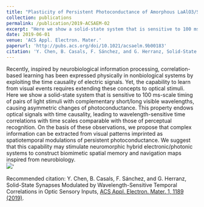```yaml
---
title: "Plasticity of Persistent Photoconductance of Amorphous LaAlO3/SrTiO3 Interfaces under Varying Illumination Conditions"
collection: publications
permalink: /publication/2019-ACSAEM-02
excerpt: "Here we show a solid-state system that is sensitive to 100 ms-scale timing of pairs of light stimuli with complementary short/long visible wavelengths, causing asymmetric changes of photoconductance. We suggest that this capability may stimulate neuromorphic hybrid electronic/photonic systems to construct biomimetic spatial memory and navigation maps inspired from neurobiology.<br/><img src='https://pubs.acs.org/na101/home/literatum/publisher/achs/journals/content/aaembp/2019/aaembp.2019.1.issue-7/acsaelm.9b00183/20190716/images/medium/el-2019-00183q_0005.gif'>'"
date: 2019-06-01
venue: 'ACS Appl. Electron. Mater.'
paperurl: 'http://pubs.acs.org/doi/10.1021/acsaelm.9b00183'
citation: 'Y. Chen, B. Casals, F. Sánchez, and G. Herranz, Solid-State Synapses Modulated by Wavelength-Sensitive Temporal Correlations in Optic Sensory Inputs, ACS Appl. Electron. Mater. 1, 1189 (2019).'
---
```

Recently, inspired by neurobiological information processing, correlation- based learning has been expressed physically in nonbiological systems by exploiting the time causality of electric signals. Yet, the capability to learn from visual events requires extending these concepts to optical stimuli. Here we show a solid-state system that is sensitive to 100 ms-scale timing of pairs of light stimuli with complementary short/long visible wavelengths, causing asymmetric changes of photoconductance. This property endows optical signals with time causality, leading to wavelength-sensitive time correlations with time scales comparable with those of perceptual recognition. On the basis of these observations, we propose that complex information can be extracted from visual patterns imprinted as spatiotemporal modulations of persistent photoconductance. We suggest that this capability may stimulate neuromorphic hybrid electronic/photonic systems to construct biomimetic spatial memory and navigation maps inspired from neurobiology.
<br/><img src='https://pubs.acs.org/na101/home/literatum/publisher/achs/journals/content/aaembp/2019/aaembp.2019.1.issue-7/acsaelm.9b00183/20190716/images/medium/el-2019-00183q_0005.gif'>'

Recommended citation: Y. Chen, B. Casals, F. Sánchez, and G. Herranz, Solid-State Synapses Modulated by Wavelength-Sensitive Temporal Correlations in Optic Sensory Inputs, [ACS Appl. Electron. Mater. 1, 1189 (2019)](http://pubs.acs.org/doi/10.1021/acsaelm.9b00183).
